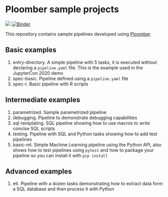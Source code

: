 # Ploomber sample projects

![](https://github.com/ploomber/projects/workflows/ci/badge.svg)
[![Binder](https://mybinder.org/badge_logo.svg)](https://mybinder.org/v2/gh/ploomber/projects/master)

This repository contains sample pipelines developed using [Ploomber](github.com/ploomber/ploomber)

## Basic examples

1. entry-directory. A simple pipeline with 5 tasks, it is executed without declaring a `pipeline.yaml` file. This is the example used in the JupyterCon 2020 demo
2. spec-basic. Pipeline defined using a `pipeline.yaml` file
3. spec-r. Basic pipeline with R scripts

## Intermediate examples

1. parametrized. Sample parametrized pipeline
2. debugging. Pipeline to demonstrate debugging capabilities
3. sql-templating. SQL pipeline showing how to use macros to write concise SQL scripts
4. testing. Pipeline with SQL and Python tasks showing how to add test pipelines
5. basic-ml. Simple Machine Learning pipeline using the Python API, also shows how to test pipelines using `pytest` and how to package your pipeline so you can install it with `pip install`

## Advanced examples

1. etl. Pipeline with a dozen tasks demonstrating how to extract data form a SQL database and then process it with Python
